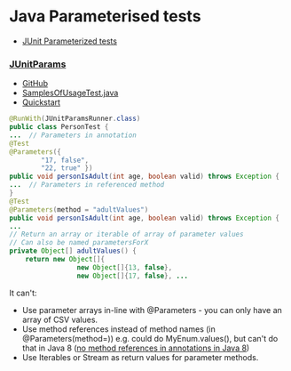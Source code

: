 # Java Parameterised tests

* [JUnit Parameterized tests](https://github.com/junit-team/junit4/wiki/Parameterized-tests)

### [JUnitParams](http://pragmatists.github.io/JUnitParams/)

* [GitHub](https://github.com/Pragmatists/JUnitParams)
* [SamplesOfUsageTest.java](https://github.com/Pragmatists/JUnitParams/blob/master/src/test/java/junitparams/usage/SamplesOfUsageTest.java)
* [Quickstart](https://github.com/Pragmatists/junitparams/wiki/Quickstart)

```java
@RunWith(JUnitParamsRunner.class)
public class PersonTest {
...  // Parameters in annotation
@Test
@Parameters({ 
        "17, false", 
        "22, true" })
public void personIsAdult(int age, boolean valid) throws Exception {
...  // Parameters in referenced method
}
@Test
@Parameters(method = "adultValues")
public void personIsAdult(int age, boolean valid) throws Exception {
...
// Return an array or iterable of array of parameter values
// Can also be named parametersForX
private Object[] adultValues() {
    return new Object[]{
                 new Object[]{13, false},
                 new Object[]{17, false}, ...
```

It can't:

* Use parameter arrays in-line with @Parameters - you can only have an array of CSV values.
* Use method references instead of method names (in @Parameters(method=))  e.g. could do MyEnum.values(), but can't do that in Java 8 ([no method references in annotations in Java 8](http://mail.openjdk.java.net/pipermail/lambda-dev/2011-August/003833.html))
* Use Iterables or Stream as return values for parameter methods.